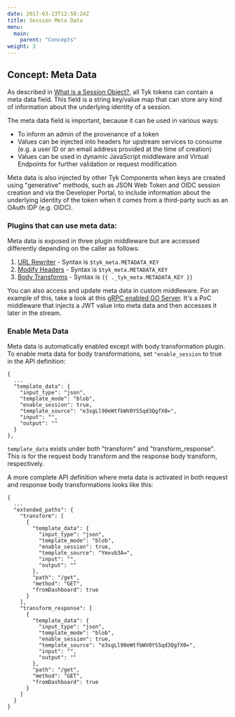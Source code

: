 ```yaml
---
date: 2017-03-23T12:58:24Z
title: Session Meta Data
menu:
  main:
    parent: "Concepts"
weight: 3 
---
```


## Concept: Meta Data

As described in [What is a Session Object?][1], all Tyk tokens can contain a meta data field. This field is a string key/value map that can store any kind of information about the underlying identity of a session.

The meta data field is important, because it can be used in various ways:

* To inform an admin of the provenance of a token
* Values can be injected into headers for upstream services to consume (e.g. a user ID or an email address provided at the time of creation)
* Values can be used in dynamic JavaScript middleware and Virtual Endpoints for further validation or request modification

Meta data is also injected by other Tyk Components when keys are created using "generative" methods, such as JSON Web Token and OIDC session creation and via the Developer Portal, to include information about the underlying identity of the token when it comes from a third-party such as an OAuth IDP (e.g. OIDC).

### Plugins that can use meta data:
Meta data is exposed in three plugin middleware but are accessed differently depending on the caller as follows:

1.   [URL Rewriter][5] - Syntax is `$tyk_meta.METADATA_KEY`
2.   [Modify Headers][4] - Syntax is `$tyk_meta.METADATA_KEY`
3.   [Body Transforms][3] - Syntax is `{{ ._tyk_meta.METADATA_KEY }}`

You can also access and update meta data in custom middleware.  For an example of this, take a look at this [gRPC enabled GO Server][2].  It's a PoC middleware that injects a JWT value into meta data and then accesses it later in the stream.

### Enable Meta Data
Meta data is automatically enabled except with body transformation plugin. 
To enable meta data for body transformations, set `"enable_session` to true in the API definition:

```{.copyWrapper}
{
  ...
  "template_data": {
    "input_type": "json",
    "template_mode": "blob",
    "enable_session": true,
    "template_source": "e3sgLl90eWtfbWV0YS5qd3QgfX0=",
    "input": "",
    "output": ""
  }
},
```

`template_data` exists under both "transform" and "transform_response".  This is for the request body transform and the response body transform, respectively.

A more complete API definition where meta data is activated in both request and response body transformations looks like this:

```{.copyWrapper}
{
  ...
  "extended_paths": {
    "transform": [
      {
        "template_data": {
          "input_type": "json",
          "template_mode": "blob",
          "enable_session": true,
          "template_source": "Ymxvb3A=",
          "input": "",
          "output": ""
        },
        "path": "/get",
        "method": "GET",
        "fromDashboard": true
      }
    ],
    "transform_response": [
      {
        "template_data": {
          "input_type": "json",
          "template_mode": "blob",
          "enable_session": true,
          "template_source": "e3sgLl90eWtfbWV0YS5qd3QgfX0=",
          "input": "",
          "output": ""
        },
        "path": "/get",
        "method": "GET",
        "fromDashboard": true
      }
    ]
  }
}
```

 [1]: /docs/concepts/what-is-a-session-object/ 
 [2]: https://github.com/TykTechnologies/tyk-grpc-go-basicauth-jwt
 [3]: https://tyk.io/docs/transform-traffic/request-body/#a-name-meta-data-a-meta-data
 [4]: https://tyk.io/docs/transform-traffic/request-headers/#a-name-meta-data-a-injecting-custom-dynamic-data-into-headers
 [5]: https://tyk.io/docs/transform-traffic/url-rewriting/
